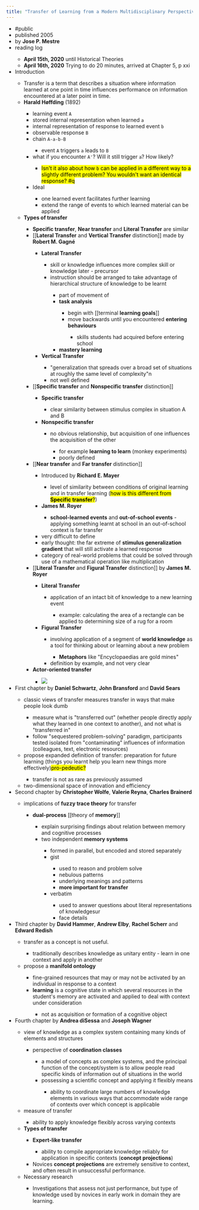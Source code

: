 ```yaml
---
title: "Transfer of Learning from a Modern Multidisciplinary Perspective"
---
```


- #public<span id='Wfick9TGN'/>
- published 2005<span id='zJ8gY4aGu'/>
- by **Jose P. Mestre**<span id='pnTLYY02N'/>
- reading log<span id='JTgjTq0QU'/>
    - **April 15th, 2020** until Historical Theories<span id='egIayQcZF'/>
    - **April 16th, 2020** Trying to do 20 minutes, arrived at Chapter 5, p xxi<span id='Oia3eNSAi'/>
- Introduction<span id='WWST-tLES'/>
    - Transfer is a term that describes a situation where information learned at one point in time influences performance on information encountered at a later point in time.<span id='MG2UaVebV'/>
    - **Harald Høffding** (1892)<span id='sVcBg_UON'/>
        - learning event `A`<span id='O0kCXWL5P'/>
        - stored internal representation when learned `a`<span id='YlJ95ln73'/>
        - internal representation of response to learned event `b`<span id='R8xzabWPs'/>
        - observable response `B`<span id='VSl6m_Wlb'/>
        - chain `A-a-b-B`<span id='nkOamdNfZ'/>
            - event `A` triggers `a` leads to `B`<span id='eJvyvb0rB'/>
        - what if you encounter `A'`? Will it still trigger `a`? How likely?<span id='Xl2SELsKD'/>
            - &#8203;<mark>Isn't it also about how `b` can be applied in a different way to a slightly different problem? You wouldn't want an identical response? #q</mark><span id='Zq6sE3e9C'/>
        - Ideal<span id='2tPn_7bug'/>
            - one learned event facilitates further learning<span id='8QSBgSkh0'/>
            - extend the range of events to which learned material can be applied<span id='65aDLuCb8'/>
    - **Types of transfer**<span id='OnxlomVT-'/>
        - **Specific transfer**, **Near transfer** and **Literal Transfer** are similar<span id='rl5pI0Opj'/>
        - [[**Lateral Transfer** and **Vertical Transfer** distinction]] made by **Robert M. Gagné**<span id='DsuU5UGDd'/>
            - **Lateral Transfer**<span id='bauIR4PXQ'/>
                - skill or knowledge influences more complex skill or knowledge later - precursor<span id='rClwjTpK5'/>
                - instruction should be arranged to take advantage of hierarchical structure of knowledge to be learnt<span id='lajnIBmhb'/>
                    - part of movement of<span id='DCSHT3Dkj'/>
                    - **task analysis**<span id='br1-xo5WZ'/>
                        - begin with [[terminal **learning goals**]]<span id='Us_DdCCp0'/>
                        - move backwards until you encountered **entering behaviours**<span id='vAcf51CKx'/>
                            - skills students had acquired before entering school<span id='NmY4rwdpE'/>
                    - **mastery learning**<span id='o6EoL347g'/>
            - **Vertical Transfer**<span id='abmLUZTcs'/>
                - "generalization that spreads over a broad set of situations at roughly the same level of complexity"n<span id='TnVWJzB-h'/>
                - not well defined<span id='3iU44pIXK'/>
        - [[**Specific transfer** and **Nonspecific transfer** distinction]]<span id='TJ6tE7ksg'/>
            - **Specific transfer**<span id='EbS2Io5hS'/>
                - clear similarity between stimulus complex in situation A and B<span id='N-QjoRwUL'/>
            - **Nonspecific transfer**<span id='CASYYuWpe'/>
                - no obvious relationship, but acquisition of one influences the acquisition of the other<span id='1Gy_vLmLP'/>
                    - for example **learning to learn** (monkey experiments)<span id='9d2Bpnk8q'/>
                    - poorly defined<span id='KvpillloL'/>
        - [[**Near transfer** and **Far transfer** distinction]]<span id='-9uiObRL3'/>
            - Introduced by **Richard E. Mayer**<span id='PpwdKq_lI'/>
                - level of similarity between conditions of original learning and in transfer learning (&#8203;<mark>how is this different from **Specific transfer**?</mark>)<span id='xEm3Xhn-h'/>
            - **James M. Royer**<span id='opo69UfBB'/>
                - **school-learned events** and **out-of-school events** - applying something learnt at school in an out-of-school context is far transfer<span id='GVhVvIqJQ'/>
            - very difficult to define<span id='Cw0JTws4T'/>
            - early thought: the far extreme of **stimulus generalization gradient** that will still activate a learned response<span id='eMQ5-HlZA'/>
            - category of real-world problems that could be solved through use of a mathematical operation like multiplication<span id='T4lUUFdIa'/>
        - [[**Literal Transfer** and **Figural Transfer** distinction]] by **James M. Royer**<span id='MMV1lXfrt'/>
            - **Literal Transfer**<span id='ATnPfleef'/>
                - application of an intact bit of knowledge to a new learning event<span id='h-nf1uja7'/>
                    - example: calculating the area of a rectangle can be applied to determining size of a rug for a room<span id='-EAa4zR4O'/>
            - **Figural Transfer**<span id='2cU9y7k-u'/>
                - involving application of a segment of **world knowledge** as a tool for thinking about or learning about a new problem<span id='_oRFDJyBj'/>
                    - **Metaphors** like "Encyclopaedias are gold mines"<span id='YARGeF59F'/>
                - definition by example, and not very clear<span id='bd_3IzLwH'/>
        - **Actor-oriented transfer**<span id='li2m2MXBc'/>
            - ![](https://firebasestorage.googleapis.com/v0/b/firescript-577a2.appspot.com/o/imgs%2Fapp%2Fstian%2FHJTHoJF3Is?alt=media&token=1cead3ee-39b2-4c88-8c98-df4ce3a849a1)<span id='__OLE_ly2'/>
- First chapter by **Daniel Schwartz**, **John Bransford** and **David Sears**<span id='jQrH8x_GD'/>
    - classic views of transfer measures transfer in ways that make people look dumb<span id='BIsgyN0Bu'/>
        - measure what is "transferred out" (whether people directly apply what they learned in one context to another), and not what is "transferred in"<span id='aqq8iv46D'/>
        - follow "sequestered problem-solving" paradigm, participants tested isolated from "contaminating" influences of information (colleagues, text, electronic resources)<span id='w9qojZwVI'/>
    - propose expanded definition of transfer: preparation for future learning (things you learnt help you learn new things more effectively) &#8203;<mark>pro-pedeutic?</mark><span id='8K1n6UPnQ'/>
        - transfer is not as rare as previously assumed<span id='X3d-JTeD4'/>
    - two-dimensional space of innovation and efficiency<span id='AbBr-U1iX'/>
- Second chapter by **Christopher Wolfe**, **Valerie Reyna**, **Charles Brainerd**<span id='f4PSKI4_-'/>
    - implications of **fuzzy trace theory** for transfer<span id='AKE61aGO6'/>
        - **dual-process** [[theory of **memory**]]<span id='-bQnI5jU1'/>
            - explain surprising findings about relation between memory and cognitive processes<span id='03FYhT2Ks'/>
            - two independent **memory systems**<span id='MxDeD1E2H'/>
                - formed in parallel, but encoded and stored separately<span id='kVeyizYrO'/>
                - gist<span id='QX0RbTLQO'/>
                    - used to reason and problem solve<span id='sxgTAHMC2'/>
                    - nebulous patterns<span id='LwD0VzZ6a'/>
                    - underlying meanings and patterns<span id='-XrlLz_rw'/>
                    - **more important for transfer**<span id='1665-YRsm'/>
                - verbatim<span id='TXpnm2TD8'/>
                    - used to answer questions about literal representations of knowledgesur<span id='bDyPfnZ9W'/>
                    - face details<span id='uz198b9w4'/>
- Third chapter by **David Hammer**, **Andrew Elby**, **Rachel Scherr** and **Edward Redish**<span id='RPPQBM0_s'/>
    - transfer as a concept is not useful.<span id='-2lGU0tY2'/>
        - traditionally describes knowledge as unitary entity - learn in one context and apply in another<span id='hQ79tGG-n'/>
    - propose a **manifold ontology**<span id='N5GGrHWsK'/>
        - fine-grained resources that may or may not be activated by an individual in response to a context<span id='I430HKFqo'/>
        - **learning** is a cognitive state in which several resources in the student's memory are activated and applied to deal with context under consideration<span id='vnuXPQvJq'/>
            - not as acquisition or formation of a cognitive object<span id='j4HTjF9Ex'/>
- Fourth chapter by **Andrea diSessa** and **Joseph Wagner**<span id='w-mKbyHL6'/>
    - view of knowledge as a complex system containing many kinds of elements and structures<span id='rN0-Q9dxl'/>
        - perspective of **coordination classes**<span id='du5CJc-fu'/>
            - a model of concepts as complex systems, and the principal function of the concept/system is to allow people read specific kinds of information out of situations in the world<span id='4f6HpB1lc'/>
            - possessing a scientific concept and applying it flexibly means<span id='9ecTmntlc'/>
                - ability to coordinate large numbers of knowledge elements in various ways that accommodate wide range of contexts over which concept is applicable<span id='nea79XD4I'/>
    - measure of transfer<span id='4pXefOhu7'/>
        - ability to apply knowledge flexibly across varying contexts<span id='2exYDx5NM'/>
    - **Types of transfer**<span id='yNSIxUEm0'/>
        - **Expert-like transfer**<span id='kc6wB4-iR'/>
            - ability to compile appropriate knowledge reliably for application in specific contexts (**concept projections**)<span id='VjgHktkPy'/>
        - Novices **concept projections** are extremely sensitive to context, and often result in unsuccessful performance.<span id='WQKdtAWQH'/>
    - Necessary research<span id='q8QdKNqkN'/>
        - Investigations that assess not just performance, but type of knowledge used by novices in early work in domain they are learning.<span id='8IC5AWfTJ'/>
